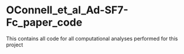 # OConnell_et_al_Ad-SF7-Fc_paper_code
This contains all code for all computational analyses performed for this project
